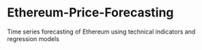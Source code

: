 # Ethereum-Price-Forecasting
Time series forecasting of Ethereum using technical indicators and regression models
